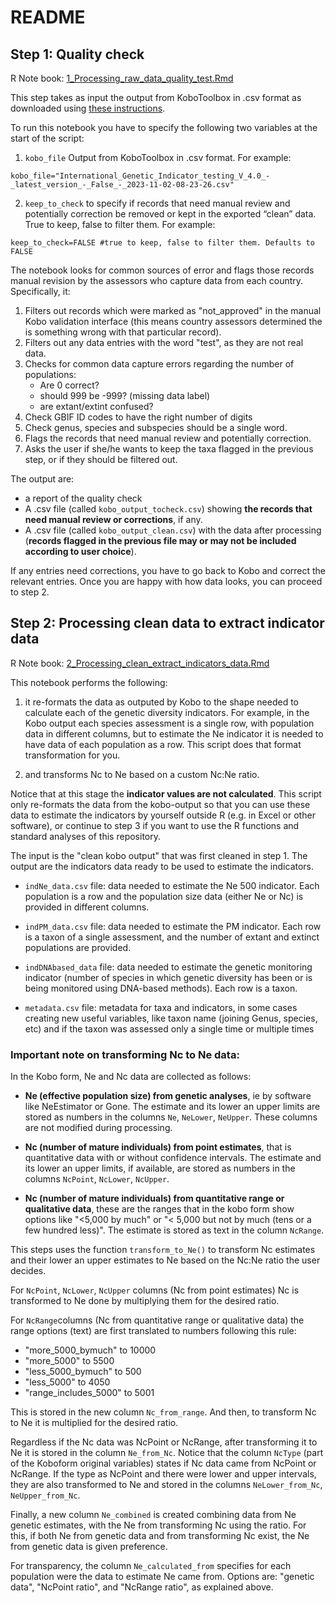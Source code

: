 # README


## Step 1: Quality check
R Note book: [1_Processing_raw_data_quality_test.Rmd](1_Processing_raw_data_quality_test.Rmd)

This step takes as input the output from KoboToolbox in .csv format as downloaded using [these instructions](https://ccgenetics.github.io/guidelines-genetic-diversity-indicators/docs/5_Data_collection/Kobo_toolbox_help.html). 

To run this notebook you have to specify the following two variables at the start of the script:

1) `kobo_file` Output from KoboToolbox in .csv format. For example:

```
kobo_file="International_Genetic_Indicator_testing_V_4.0_-_latest_version_-_False_-_2023-11-02-08-23-26.csv"
```

2) `keep_to_check` to specify if records that need manual review and potentially correction be removed or kept in the exported “clean” data. True to keep, false to filter them. For example:

```
keep_to_check=FALSE #true to keep, false to filter them. Defaults to FALSE
```

The notebook looks for common sources of error and flags those records manual revision by the assessors who capture data from each country. Specifically, it:

1. Filters out records which were marked as "not_approved" in the manual Kobo validation interface (this means country assessors determined the is something wrong with that particular record).
2. Filters out any data entries with the word "test", as they are not real data.
3. Checks for common data capture errors regarding the number of populations:
   * Are 0 correct?
   * should 999 be -999? (missing data label)
   * are extant/extint confused?
5. Check GBIF ID codes to have the right number of digits
6. Check genus, species and subspecies should be a single word.
7. Flags the records that need manual review and potentially correction.
8. Asks the user if she/he wants to keep the taxa flagged in the previous step, or if they should be filtered out.

The output are:
* a report of the quality check
* A .csv file (called `kobo_output_tocheck.csv`) showing **the records that need manual review or corrections**, if any.
* A .csv file (called `kobo_output_clean.csv`) with the data after processing (**records flagged in the previous file may or may not be included according to user choice**).

If any entries need corrections, you have to go back to Kobo and correct the relevant entries. Once you are happy with how data looks, you can proceed to step 2. 

## Step 2: Processing clean data to extract indicator data

R Note book: [2_Processing_clean_extract_indicators_data.Rmd](2_Processing_clean_extract_indicators_data.Rmd)

This notebook performs the following:

1) it re-formats the data as outputed by Kobo to the shape needed to calculate each of the genetic diversity indicators. For example, in the Kobo output each species assessment is a single row, with population data in different columns, but to estimate the Ne indicator it is needed to have data of each population as a row. This script does that format transformation for you.

2) and transforms Nc to Ne based on a custom Nc:Ne ratio.

Notice that at this stage the **indicator values are not calculated**. This script only re-formats the data from the kobo-output so that you can use these data to estimate the indicators by yourself outside R (e.g. in Excel or other software), or continue to step 3 if you want to use the R functions and standard analyses of this repository.

The input is the "clean kobo output" that was first cleaned in step 1. The output are the indicators data ready to be used to estimate the indicators.

* `indNe_data.csv` file: data needed to estimate the Ne 500 indicator.  Each population is a row and the population size data (either Ne or Nc) is provided in different columns. 

* `indPM_data.csv` file: data needed to estimate the PM indicator. Each row is a taxon of a single assessment, and the number of extant and extinct populations are provided.

* `indDNAbased_data` file: data needed to estimate the genetic monitoring indicator (number of species in which genetic diversity has been or is being monitored using DNA-based methods). Each row is a taxon.

* `metadata.csv` file: metadata for taxa and indicators, in some cases creating new useful variables, like taxon name (joining Genus, species, etc) and if the taxon was assessed only a single time or multiple times

### Important note on transforming Nc to Ne data:

In the Kobo form, Ne and Nc data are collected as follows: 

* **Ne (effective population size) from genetic analyses**, ie by software like NeEstimator or Gone. The estimate and its lower an upper limits are stored as numbers in the columns `Ne`, `NeLower`, `NeUpper`. These columns are not modified during processing.

* **Nc (number of mature individuals) from point estimates**, that is quantitative data with or without confidence intervals. The estimate and its lower an upper limits, if available, are stored as numbers in the columns `NcPoint`, `NcLower`, `NcUpper`.

* **Nc (number of mature individuals) from quantitative range or qualitative data**, these are the ranges that in the kobo form show options like "<5,000 by much" or "< 5,000 but not by much (tens or a few hundred less)". The estimate is stored as text in the column `NcRange`. 

This steps uses the function `transform_to_Ne()` to transform Nc estimates and their lower an upper estimates to Ne based on the Nc:Ne ratio the user decides.

For `NcPoint`, `NcLower`, `NcUpper` columns (Nc from point estimates) Nc is transformed to Ne done by multiplying them for the desired ratio. 

For `NcRange`columns (Nc from quantitative range or qualitative data) the range options (text) are first translated to numbers following this rule:

* "more_5000_bymuch" to 10000
* "more_5000" to 5500
* "less_5000_bymuch" to 500
* "less_5000" to 4050
* "range_includes_5000" to 5001

This is stored in the new column `Nc_from_range`. And then, to transform Nc to Ne it is multiplied for the desired ratio.

Regardless if the Nc data was NcPoint or NcRange, after transforming it to Ne it is stored in the column `Ne_from_Nc`. Notice that the column `NcType` (part of the Koboform original variables) states if Nc data came from NcPoint or NcRange. If the type as NcPoint and there were lower and upper intervals, they are also transformed to Ne and stored in the columns `NeLower_from_Nc`, `NeUpper_from_Nc`.

Finally, a new column `Ne_combined` is created combining data from Ne genetic estimates, with the Ne from transforming Nc using the ratio. For this, if both Ne from genetic data and from transforming Nc exist, the Ne from genetic data is given preference. 

For transparency, the column `Ne_calculated_from` specifies for each population were the data to estimate Ne came from. Options are:  "genetic data", "NcPoint ratio", and "NcRange ratio", as explained above.
